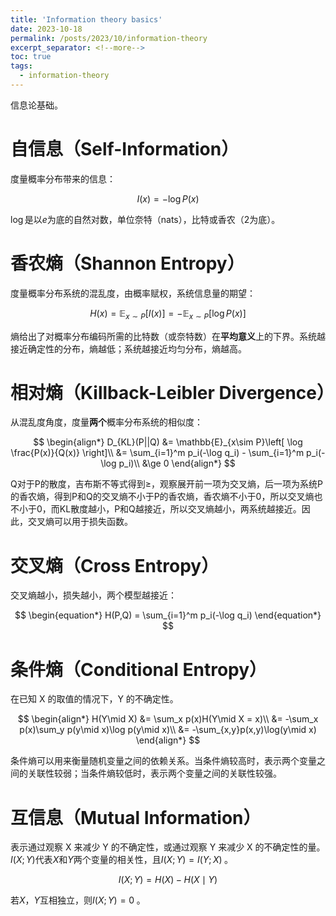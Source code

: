 ```yaml
---
title: 'Information theory basics'
date: 2023-10-18
permalink: /posts/2023/10/information-theory
excerpt_separator: <!--more-->
toc: true
tags:
  - information-theory
---
```


信息论基础。
<!--more-->
# 自信息（Self-Information）





度量概率分布带来的信息：



$$
\begin{equation*}
I(x) = -\log P(x)
\end{equation*}
$$



$\log$是以$e$为底的自然对数，单位奈特（nats），比特或香农（2为底）。



# 香农熵（Shannon Entropy）





度量概率分布系统的混乱度，由概率赋权，系统信息量的期望：




$$
\begin{equation*}
H(x) = \mathbb{E}_{x\sim P} \left[ I(x) \right] = -\mathbb{E}_{x\sim P}\left[\log P(x) \right]
\end{equation*}
$$



熵给出了对概率分布编码所需的比特数（或奈特数）在**平均意义**上的下界。系统越接近确定性的分布，熵越低；系统越接近均匀分布，熵越高。



# 相对熵（Killback-Leibler Divergence）





从混乱度角度，度量**两个**概率分布系统的相似度：



$$
\begin{align*}
D_{KL}(P||Q) &= \mathbb{E}_{x\sim P}\left[ \log \frac{P(x)}{Q(x)} \right]\\
&= \sum_{i=1}^m p_i(-\log q_i) - \sum_{i=1}^m p_i(-\log p_i)\\
&\ge 0
\end{align*}
$$




Q对于P的散度，吉布斯不等式得到$\ge$，观察展开前一项为交叉熵，后一项为系统P的香农熵，得到P和Q的交叉熵不小于P的香农熵，香农熵不小于0，所以交叉熵也不小于0，而KL散度越小，P和Q越接近，所以交叉熵越小，两系统越接近。因此，交叉熵可以用于损失函数。



# 交叉熵（Cross Entropy）





交叉熵越小，损失越小，两个模型越接近：



$$
\begin{equation*}
H(P,Q) = \sum_{i=1}^m p_i(-\log q_i)
\end{equation*}
$$




# 条件熵（Conditional Entropy）





在已知 X 的取值的情况下，Y 的不确定性。




$$
\begin{align*}
H(Y\mid X) &= \sum_x p(x)H(Y\mid X = x)\\
&= -\sum_x p(x)\sum_y p(y\mid x)\log p(y\mid x)\\
&= -\sum_{x,y}p(x,y)\log(y\mid x)
\end{align*}
$$




条件熵可以用来衡量随机变量之间的依赖关系。当条件熵较高时，表示两个变量之间的关联性较弱；当条件熵较低时，表示两个变量之间的关联性较强。





# 互信息（Mutual Information）





表示通过观察 X 来减少 Y 的不确定性，或通过观察 Y 来减少 X 的不确定性的量。$I(X;Y)$代表$X$和$Y$两个变量的相关性，且$I(X;Y) = I(Y;X)\;$。




$$
\begin{equation*}
I(X;Y) = H(X) - H(X\mid Y)
\end{equation*}
$$




若$X$，$Y$互相独立，则$I(X;Y) = 0\;$。